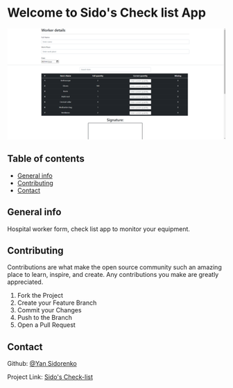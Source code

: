 # Welcome to Sido's Check list App

![Example](./example.png)

## Table of contents
* [General info](#general-info)
* [Contributing](#contributing)
* [Contact](#contact)

## General info

Hospital worker form, check list app to monitor your equipment.


## Contributing

Contributions are what make the open source community such an amazing place to learn, inspire, and create. Any contributions you make are greatly appreciated.

1. Fork the Project
2. Create your Feature Branch
3. Commit your Changes
4. Push to the Branch
5. Open a Pull Request

## Contact

Github: [@Yan Sidorenko](https://github.com/YanSido)

Project Link: [Sido's Check-list](https://github.com/YanSido/Check-List)

